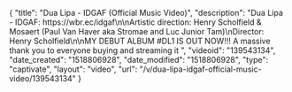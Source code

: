 {
    "title": "Dua Lipa - IDGAF (Official Music Video)",
    "description": "Dua Lipa - IDGAF: https:\/\/wbr.ec\/idgaf\n\nArtistic direction: Henry Scholfield & Mosaert (Paul Van Haver aka Stromae and Luc Junior Tam)\nDirector: Henry Scholfield\n\nMY DEBUT ALBUM #DL1 IS OUT NOW!!! A massive thank you to everyone buying and streaming it ",
    "videoid": "139543134",
    "date_created": "1518806928",
    "date_modified": "1518806928",
    "type": "captivate",
    "layout": "video",
    "url": "\/v\/dua-lipa-idgaf-official-music-video\/139543134"
}